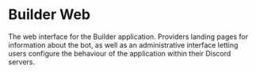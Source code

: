 # Builder Web

The web interface for the Builder application. Providers landing pages for information about the bot, as well as an administrative interface letting users configure the behaviour of the application within their Discord servers.
